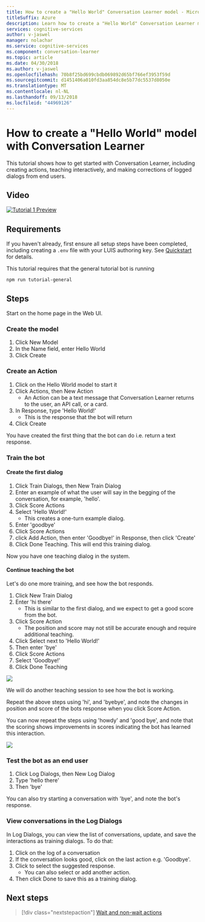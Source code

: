 ```yaml
---
title: How to create a "Hello World" Conversation Learner model - Microsoft Cognitive Services | Microsoft Docs
titleSuffix: Azure
description: Learn how to create a "Hello World" Conversation Learner model.
services: cognitive-services
author: v-jaswel
manager: nolachar
ms.service: cognitive-services
ms.component: conversation-learner
ms.topic: article
ms.date: 04/30/2018
ms.author: v-jaswel
ms.openlocfilehash: 70b8f25bd699cbdb069892d65bf766ef3953f59d
ms.sourcegitcommit: d1451406a010fd3aa854dc8e5b77dc5537d8050e
ms.translationtype: MT
ms.contentlocale: nl-NL
ms.lasthandoff: 09/13/2018
ms.locfileid: "44969126"
---
```

# <a name="how-to-create-a-hello-world-model-with-conversation-learner"></a>How to create a "Hello World" model with Conversation Learner

This tutorial shows how to get started with Conversation Learner, including creating actions, teaching interactively, and making corrections of logged dialogs from end users.

## <a name="video"></a>Video

[![Tutorial 1 Preview](http://aka.ms/cl-tutorial-01-preview)](http://aka.ms/blis-tutorial-01)


## <a name="requirements"></a>Requirements
If you haven't already, first ensure all setup steps have been completed, including creating a `.env` file with your LUIS authoring key.  See [Quickstart](https://github.com/Microsoft/ConversationLearner-Samples) for details.

This tutorial requires that the general tutorial bot is running

    npm run tutorial-general

## <a name="steps"></a>Steps

Start on the home page in the Web UI.

### <a name="create-the-model"></a>Create the model
1. Click New Model
2. In the Name field, enter Hello World
3. Click Create

### <a name="create-an-action"></a>Create an Action

1. Click on the Hello World model to start it
2. Click Actions, then New Action
    - An Action can be a text message that Conversation Learner returns to the user, an API call, or a card.
3. In Response, type 'Hello World!'
    - This is the response that the bot will return
4. Click Create

You have created the first thing that the bot can do i.e. return a text response.

### <a name="train-the-bot"></a>Train the bot

#### <a name="create-the-first-dialog"></a>Create the first dialog

1. Click Train Dialogs, then New Train Dialog
2. Enter an example of what the user will say in the begging of the conversation, for example, 'hello'.
3. Click Score Actions
4. Select 'Hello World!'
    - This creates a one-turn example dialog. 
2. Enter 'goodbye'
3. Click Score Actions
4. click Add Action, then enter 'Goodbye!' in Response, then click 'Create'
5. Click Done Teaching. This will end this training dialog.

Now you have one teaching dialog in the system.

#### <a name="continue-teaching-the-bot"></a>Continue teaching the bot
Let's do one more training, and see how the bot responds.

1. Click New Train Dialog
2. Enter 'hi there'
    - This is similar to the first dialog, and we expect to get a good score from the bot.
2. Click Score Action
    - The position and score may not still be accurate enough and require additional teaching.
3. Click Select next to 'Hello World!'
4. Then enter 'bye'
5. Click Score Actions
6. Select 'Goodbye!'
7. Click Done Teaching

![](../media/tutorial1_actions.PNG)

We will do another teaching session to see how the bot is working.

Repeat the above steps using 'hi', and 'byebye', and note the changes in position and score of the bots response when you click Score Action.

You can now repeat the steps using 'howdy' and 'good bye', and note that the scoring shows improvements in scores indicating the bot has learned this interaction.

![](../media/tutorial1_dialogs.PNG)

### <a name="test-the-bot-as-an-end-user"></a>Test the bot as an end user

1. Click Log Dialogs, then New Log Dialog
2. Type 'hello there'
3. Then 'bye'

You can also try starting a conversation with 'bye', and note the bot's response.

### <a name="view-conversations-in-the-log-dialogs"></a>View conversations in the Log Dialogs

In Log Dialogs, you can view the list of conversations, update, and save the interactions as training dialogs. To do that:

1. Click on the log of a conversation
2. If the conversation looks good, click on the last action e.g. 'Goodbye'.
3. Click to select the suggested response. 
    - You can also select or add another action.
4. Then click Done to save this as a training dialog.

## <a name="next-steps"></a>Next steps

> [!div class="nextstepaction"]
> [Wait and non-wait actions](./2-wait-vs-nonwait-actions.md)